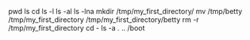 pwd
ls
cd
ls -l
ls -al
ls -lna
mkdir /tmp/my_first_directory/
mv /tmp/betty /tmp/my_first_directory
/tmp/my_first_directory/betty
rm -r /tmp/my_first_directory
cd -
ls -a . .. /boot
